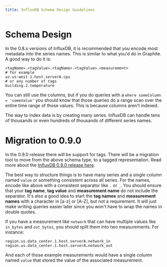 ```yaml
---
title: InfluxDB Schema Design Guidelines
---
```


# Schema Design

In the 0.8.x versions of InfluxDB, it is recommended that you encode most metadata into the series names. This is similar to what you'd do in Graphite. A good way to do it is:

```
<tagName>.<tagValue>.<tagName>.<tagValue>.<measurement>
# for example
az.us-west-1.host.serverA.cpu
# or any number of tags
building.2.temperature
```

You can still use the columns, but if you do queries with a `where someColumn = 'someValue'` you should know that those queries do a range scan over the entire time range of those values. This is because columns aren't indexed.

The way to index data is by creating many series. InfluxDB can handle tens of thousands or even hundreds of thousands of different series names.

# Migration to 0.9.0

In the 0.9.0 release there will be support for tags. There will be a migration tool to move from the above schema type, to a tagged representation. Read more about the [InfluxDB 0.9.0 release here](/blog/2014/12/08/clustering_tags_and_enhancements_in_0_9_0.html).

The best way to structure things is to have many series and a single column named `value` or something consistent across all series. For the names, encode like above with a consistent separator like `.` or `_`. You should ensure that your __tag name__, __tag value__ and __measurement name__ do not include the separator. It's also a good idea to start the __tag names__ and __measurement names__ with a character in [a-z] or [A-Z], but not a requirement. It will just make writing queries easier later since you won't have to wrap the names in double quotes.

If you have a measurement like `network` that can have multiple values like `in_bytes` and `out_bytes`, you should split them into two measurements. For instance:

```
region.us.data_center.1.host.serverA.network_in
region.us.data_center.1.host.serverA.network_out
```

And each of those example measurements would have a single column named `value` that stored the value of the associated measurement.